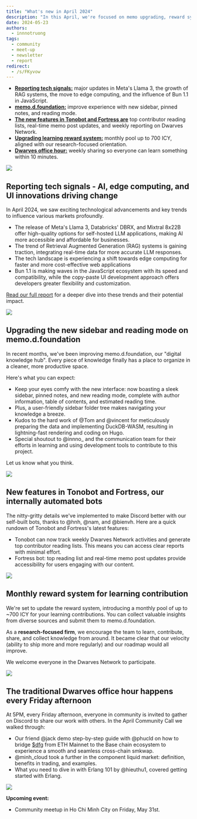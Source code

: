 ```yaml
---
title: "What's new in April 2024"
description: "In this April, we're focused on memo upgrading, reward system, OGIF, internal tooling, community meetup and market report."
date: 2024-05-23
authors:
  - innnotruong
tags:
  - community
  - meet-up
  - newsletter
  - report
redirect:
  - /s/FKyvow
---
```


- [**Reporting tech signals:**](#reporting-tech-signals---ai-edge-computing-and-ui-innovations-driving-change) major updates in Meta's Llama 3, the growth of RAG systems, the move to edge computing, and the influence of Bun 1.1 in JavaScript.
- [**memo.d.foundation:**](#upgrading-the-new-sidebar-and-reading-mode-on-memodfoundation) improve experience with new sidebar, pinned notes, and reading mode.
- [**The new features in Tonobot and Fortress are**](#new-features-in-tonobot-and-fortress-our-internally-automated-bots) top contributor reading lists, real-time memo post updates, and weekly reporting on Dwarves Network.
- [**Upgrading learning reward system:**](#monthly-reward-system-for-learning-contribution) monthly pool up to 700 ICY, aligned with our research-focused orientation.
- [**Dwarves office hour:**](#the-traditional-dwarves-office-hour-happens-every-friday-afternoon) weekly sharing so everyone can learn something within 10 minutes.

![](assets/2024-whats-new-april_2024-whats-new-in-april-highlight.webp)

## Reporting tech signals - AI, edge computing, and UI innovations driving change

In April 2024, we saw exciting technological advancements and key trends to influence various markets profoundly.

- The release of Meta's Llama 3, Databricks' DBRX, and Mixtral 8x22B offer high-quality options for self-hosted LLM applications, making AI more accessible and affordable for businesses.
- The trend of Retrieval Augmented Generation (RAG) systems is gaining traction, integrating real-time data for more accurate LLM responses.
- The tech landscape is experiencing a shift towards edge computing for faster and more cost-effective web applications
- Bun 1.1 is making waves in the JavaScript ecosystem with its speed and compatibility, while the copy-paste UI development approach offers developers greater flexibility and customization.

[Read our full report](https://memo.d.foundation/playground/_labs/market-report-april-2024/) for a deeper dive into these trends and their potential impact.

![](assets/2024-whats-new-april_2024-whats-new-apirl-llm.webp)

## Upgrading the new sidebar and reading mode on memo.d.foundation

In recent months, we've been improving memo.d.foundation, our "digital knowledge hub". Every piece of knowledge finally has a place to organize in a cleaner, more productive space.

Here's what you can expect:

- Keep your eyes comfy with the new interface: now boasting a sleek sidebar, pinned notes, and new reading mode, complete with author information, table of contents, and estimated reading time.
- Plus, a user-friendly sidebar folder tree makes navigating your knowledge a breeze.
- Kudos to the hard work of @Tom and @vincent for meticulously preparing the data and implementing DuckDB-WASM, resulting in lightning-fast rendering and coding on Hugo.
- Special shoutout to @innno\_ and the communication team for their efforts in learning and using development tools to contribute to this project.

Let us know what you think.

![](assets/2024-whats-new-april-memo-upgrade.webp)

## New features in Tonobot and Fortress, our internally automated bots

The nitty-gritty details we've implemented to make Discord better with our self-built bots, thanks to @hnh, @nam, and @bienvh. Here are a quick rundown of Tonobot and Fortress's latest features:

- Tonobot can now track weekly Dwarves Network activities and generate top contributor reading lists. This means you can access clear reports with minimal effort.
- Fortress bot: top reading list and real-time memo post updates provide accessibility for users engaging with our content.

![](assets/2024-whats-new-april-tooling.webp)

## Monthly reward system for learning contribution

We're set to update the reward system, introducing a monthly pool of up to ~700 ICY for your learning contributions. You can collect valuable insights from diverse sources and submit them to memo.d.foundation.

As a **research-focused firm**, we encourage the team to learn, contribute, share, and collect knowledge from around. It became clear that our velocity (ability to ship more and more regularly) and our roadmap would all improve.

We welcome everyone in the Dwarves Network to participate.

![](assets/2024-whats-new-april_2024-whats-new-arpil-learn.webp)

## The traditional Dwarves office hour happens every Friday afternoon

At 5PM, every Friday afternoon, everyone in community is invited to gather on Discord to share our work with others. In the April Community Call we walked through:

- Our friend @jack demo step-by-step guide with @phucld on how to bridge [$dfg](https://bridge.d.foundation/) from ETH Mainnet to the Base chain ecosystem to experience a smooth and seamless cross-chain smkwap.
- @minh_cloud took a further in the component liquid market: definition, benefits in trading, and examples.
- What you need to dive in with Erlang 101 by @hieuthu1, covered getting started with Erlang.

![](assets/2024-whats-new-april-liquidity.webp)

**Upcoming event:**

- Community meetup in Ho Chi Minh City on Friday, May 31st.
